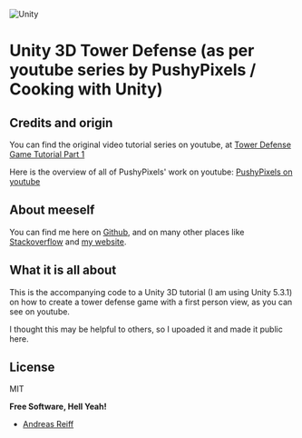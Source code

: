 ![Unity](https://unity3d.com/profiles/unity3d/themes/unity/images/company/brand/logos/primary/unity-logo.png)

# Unity 3D Tower Defense (as per youtube series by PushyPixels / Cooking with Unity)

Credits and origin
----

You can find the original video tutorial series on youtube, at [Tower Defense Game Tutorial Part 1](https://www.youtube.com/watch?v=8yrVLTyDcu0&index=8&list=PLlHjNcdoyw6UK30xrTUhjM-usQOOE5jhN)

Here is the overview of all of PushyPixels' work on youtube: [
PushyPixels on youtube](https://www.youtube.com/user/PushyPixels)


About meeself
----
You can find me here on [Github](https://github.com/andirapandi/), and on many other places like [Stackoverflow](http://stackoverflow.com/users/586754/andreas-reiff) and [my website](http://www.andreas-reiff.de/).

What it is all about
----
This is the accompanying code to a Unity 3D tutorial (I am using Unity 5.3.1) on how to create a tower defense game with a first person view, as you can see on youtube.

I thought this may be helpful to others, so I upoaded it and made it public here.

License
----

MIT

**Free Software, Hell Yeah!**

- [Andreas Reiff](http://www.andreas-reiff.de)
